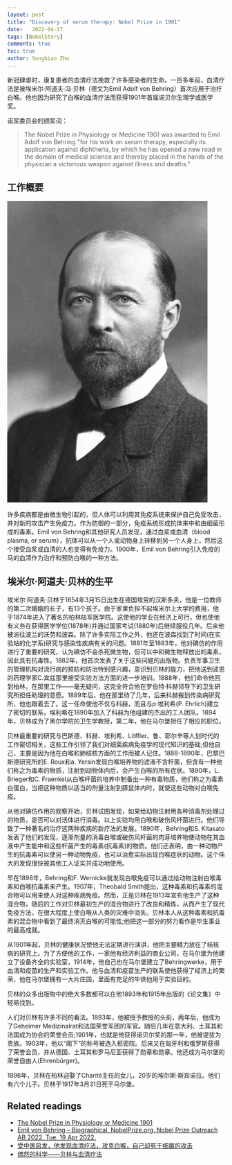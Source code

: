 ```yaml
---
layout: post
title: "Discovery of serum therapy: Nobel Prize in 1901"
date:   2022-04-17
tags: [NobelStory]
comments: true
toc: true
author: Songbiao Zhu
---
```


新冠肆虐时，康复患者的血清疗法挽救了许多感染者的生命。一百多年前，血清疗法是被埃米尔·阿道夫·冯·贝林（德文为Emil Adolf von Behring）首次应用于治疗白喉。他也因为研究了白喉的血清疗法而获得1901年首届诺贝尔生理学或医学奖。

诺奖委员会的颁奖词：

> The Nobel Prize in Physiology or Medicine 1901 was awarded to Emil Adolf von Behring "for his work on serum therapy, especially its application  against diphtheria, by which he has opened a new road in the domain of  medical science and thereby placed in the hands of the physician a  victorious weapon against illness and deaths." 		



<!-- more -->



## 工作概要

![Emil Adolf von Behring](https://raw.githubusercontent.com/SongbiaoZhu/picBed/main/Emil%20Adolf%20von%20Behring.jpg)

许多疾病都是由微生物引起的，但人体可以利用其免疫系统来保护自己免受攻击，并对新的攻击产生免疫力。作为防御的一部分，免疫系统形成抗体来中和由细菌形成的毒素。Emil von Behring和其他研究人员发现，通过血浆或血清（blood plasma, or serum），抗体可以从一个人或动物身上转移到另一个人身上，然后这个接受血浆或血清的人也变得有免疫力。1900年，Emil von Behring引入免疫的马的血清作为治疗和预防白喉的一种方法。

## 埃米尔·阿道夫·贝林的生平

埃米尔·阿道夫·贝林于1854年3月15日出生在德国埃劳的汉斯多夫，他是一位教师的第二次婚姻的长子，有13个孩子。由于家里负担不起埃米尔上大学的费用，他于1874年进入了著名的柏林陆军医学院。这使他的学业在经济上可行，但也使他有义务在获得医学学位(1878年)并通过国家考试(1880年)后继续服役几年。后来他被派往波兰的沃劳和波森。除了许多实际工作之外，他还在波森找到了时间(在实验站的化学系)研究与感染性疾病有关的问题。1881年至1883年，他对碘仿的作用进行了重要的研究，认为碘仿不会杀死微生物，但可以中和微生物释放出的毒素，因此具有抗毒性。1882年，他首次发表了关于这些问题的出版物。负责军事卫生的管理机构对流行病的预防和防治特别感兴趣，意识到贝林的能力，把他送到波恩的药理学家C.宾兹那里接受实验方法方面的进一步培训。1888年，他们命令他回到柏林，在那里工作——毫无疑问，这完全符合他在罗伯特·科赫领导下的卫生研究所担任助理的意愿。1889年后，他在那里待了几年，后来科赫搬到传染病研究所，他也跟着去了。这一任命使他不仅与科赫，而且与p·埃利希(P. Ehrlich)建立了密切的联系，埃利希在1890年加入了科赫为他组建的杰出的工人团队。1894年，贝林成为了黑尔学院的卫生学教授，第二年，他在马尔堡担任了相应的职位。

贝林最重要的研究与巴斯德、科赫、埃利希、Löffler、鲁、耶尔辛等人划时代的工作密切相关，这些工作引领了我们对细菌疾病免疫学的现代知识的基础;但他自己，主要是因为他在白喉和肺结核方面的工作而被人记住。1888-1890年，巴黎巴斯德研究所的E. Roux和a. Yersin发现白喉培养物的滤液不含杆菌，但含有一种他们称之为毒素的物质，注射到动物体内后，会产生白喉的所有症状。1890年，L. Brieger和C. Fraenkel从白喉杆菌的培养中制备出一种有毒物质，他们称之为毒素白蛋白，当把这种物质以适当的剂量注射到豚鼠体内时，就使这些动物对白喉免疫。

从他对碘仿作用的观察开始，贝林试图发现，如果给动物注射用各种消毒剂处理过的物质，是否可以对活体进行消毒。以上实验均用白喉和破伤风杆菌进行。他们导致了一种著名的治疗这两种疾病的新疗法的发展。1890年，Behring和S. Kitasato发表了他们的发现，逐渐剂量的消毒白喉或破伤风杆菌的肉芽培养物使动物在其血液中产生能中和这些杆菌产生的毒素(抗毒素)的物质。他们还表明，由一种动物产生的抗毒素可以使另一种动物免疫，也可以治愈实际出现白喉症状的动物。这个伟大的发现很快被其他工人证实并成功地使用。

早在1898年，Behring和F. Wernicke就发现白喉免疫可以通过给动物注射白喉毒素和白喉抗毒素来产生。1907年，Theobald Smith提出，这种毒素和抗毒素的混合物可以用来使人对这种疾病免疫。然而，正是贝林在1913年宣布他生产了这种混合物，随后的工作对贝林最初生产的混合物进行了改良和精炼，从而产生了现代免疫方法，在很大程度上使白喉从人类的灾难中消失。贝林本人从这种毒素和抗毒素的混合物中看到了最终消灭白喉的可能性;他把这一部分的努力看作是毕生事业的最高成就。

从1901年起，贝林的健康状况使他无法定期进行演讲，他把主要精力放在了结核病的研究上。为了方便他的工作，一家他有经济利益的商业公司，在马尔堡为他建立了设备齐全的实验室，1914年，他自己也在马尔堡建立了Behringwerke，用于血清和疫苗的生产和实验工作。他与血清和疫苗生产的联系使他获得了经济上的繁荣，他在马尔堡拥有一大片庄园，里面有充足的牛供他用于实验目的。

贝林的众多出版物中的绝大多数都可以在他1893年和1915年出版的《论文集》中轻易找到。

人们对贝林有许多不同的看法。1893年，他被授予教授的头衔，两年后，他成为了Geheimer Medizinalrat和法国荣誉军团的军官。随后几年在意大利、土耳其和法国成为协会的荣誉会员;1901年，也就是他获得诺贝尔奖的那一年，他被提拔为贵族。1903年，他以“阁下”的称号被选入枢密院。后来又在匈牙利和俄罗斯获得了荣誉会员，并从德国、土耳其和罗马尼亚获得了勋章和勋章。他还成为马尔堡的荣誉自由人(Ehrenbürger)。

1896年，贝林在柏林迎娶了Charité主任的女儿，20岁的埃尔斯·斯宾诺拉。他们有六个儿子。贝林于1917年3月31日死于马尔堡。

## Related readings

* [The Nobel Prize in Physiology or Medicine 1901](https://www.nobelprize.org/prizes/medicine/1901/summary/)
* [Emil von Behring – Biographical. NobelPrize.org. Nobel Prize Outreach AB 2022. Tue. 19 Apr 2022. ](https://www.nobelprize.org/prizes/medicine/1901/behring/biographical/)
* [受中医启发，他发现血清疗法，攻克白喉，自己却死于细菌的攻击](https://www.163.com/dy/article/GJFI45DQ05526FU5.html)
* [偶然的科学——贝林与血清疗法](https://zhuanlan.zhihu.com/p/59092793)